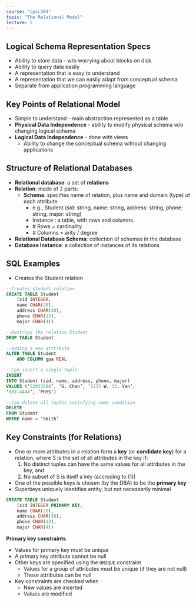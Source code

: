 ```yaml
---
course: "cpsc304"
topic: "The Relational Model"
lecture: 5
---
```


## Logical Schema Representation Specs
- Ability to store data - w/o worrying about blocks on disk
- Ability to query data easily
- A representation that is easy to understand
- A representation that we can easily adapt from conceptual schema
- Separate from application programming language


## Key Points of Relational Model
- Simple to understand - main abstraction represented as a table
- **Physical Data Independence** - ability to modify physical schema w/o changing logical schema
- **Logical Data Independence** - done with views
    - Ability to change the conceptual schema without changing applications


## Structure of Relational Databases
- **Relational database**: a set of **relations**
- **Relation**: made of 2 parts:
    - **Schema**: specifies name of relation, plus name and domain (type) of each attribute
        - e.g., Student (sid: string, name: string, address: string, phone: string, major: string)
        - Instance : a table, with rows and columns.
        - \# Rows = cardinality
        - \# Columns = arity / degree
- **Relational Database Schema**: collection of schemas in the database
- **Database Instance**: a collection of instances of its relations


## SQL Examples
- Creates the Student relation
```sql
--Creates student relation
CREATE TABLE Student  
    (sid INTEGER,  
    name CHAR(20),  
    address CHAR(30),  
    phone CHAR(13),  
    major CHAR(4))

--Destroys the relation Student
DROP TABLE Student

--adding a new attribute
ALTER TABLE Student  
    ADD COLUMN gpa REAL

--Can insert a single tuple
INSERT  
INTO Student (sid, name, address, phone, major)  
VALUES (‘52033688’, ‘G. Chan’, ‘1235 W. 33, Van’,  
‘882-4444’, ‘PHYS’)

--Can delete all tuples satisfying some condition
DELETE  
FROM Student  
WHERE name = ‘Smith’
```


## Key Constraints (for Relations)
- One or more attributes in a relation form a **key** (or **candidate key**) for a relation, where S is the set of all attributes in the key if:
    1. No distinct tuples can have the same values for all attributes in the key, and
    2. No subset of S is itself a key (accroding to (1))
- One of the possible keys is chosen (by the DBA) to be the **primary key**
- Superkeys uniquely identifies entity, but not necessarily minimal

```sql
CREATE TABLE Student  
    (sid INTEGER PRIMARY KEY,  
    name CHAR(20),  
    address CHAR(30),  
    phone CHAR(13),  
    major CHAR(4))
```

**Primary key constraints**
- Values for primary key must be unique
- A primary key attribute cannot be null
- Other keys are specified using the `UNIQUE` constraint
    - Values for a group of attributes must be unique (if they are not null)
    - These attributes can be null
- Key constraints are checked when
    - New values are inserted
    - Values are modified